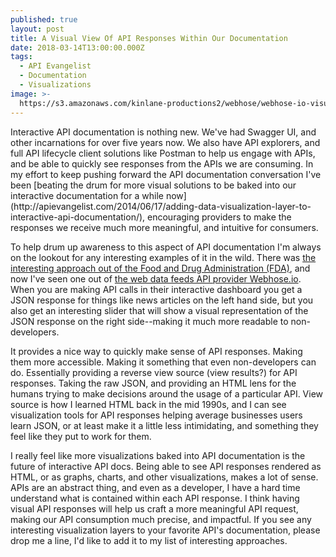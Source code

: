 ```yaml
---
published: true
layout: post
title: A Visual View Of API Responses Within Our Documentation
date: 2018-03-14T13:00:00.000Z
tags:
  - API Evangelist
  - Documentation
  - Visualizations
image: >-
  https://s3.amazonaws.com/kinlane-productions2/webhose/webhose-io-visual-documentation.png
---
```

<p></p>Interactive API documentation is nothing new. We've had Swagger UI, and other incarnations for over five years now. We also have API explorers, and full API lifecycle client solutions like Postman to help us engage with APIs, and be able to quickly see responses from the APIs we are consuming. In my effort to keep pushing forward the API documentation conversation I've  been [beating the drum for more visual solutions to be baked into our interactive documentation for a while now](http://apievangelist.com/2014/06/17/adding-data-visualization-layer-to-interactive-api-documentation/), encouraging providers to make the responses we receive much more meaningful, and intuitive for consumers.

To help drum up awareness to this aspect of API documentation I'm always on the lookout for any interesting examples of it in the wild. There was [the interesting approach out of the Food and Drug Administration (FDA)](http://apievangelist.com/2014/06/04/another-strong-api-implementation-in-federal-government-with-openfda/), and now I've seen one out of [the web data feeds API provider Webhose.io](https://webhose.io/). When you are making API calls in their interactive dashboard you get a JSON response for things like news articles on the left hand side, but you also get an interesting slider that will show a visual representation of the JSON response on the right side--making it much more readable to non-developers.

It provides a nice way to quickly make sense of API responses. Making them more accessible. Making it something that even non-developers can do. Essentially providing a reverse view source (view results?) for API responses. Taking the raw JSON, and providing an HTML lens for the humans trying to make decisions around the usage of a particular API. View source is how I learned HTML back in the mid 1990s, and I can see visualization tools for API responses helping average businesses users learn JSON, or at least make it a little less intimidating, and something they feel like they put to work for them.

I really feel like more visualizations baked into API documentation is the future of interactive API docs. Being able to see API responses rendered as HTML, or as graphs, charts, and other visualizations, makes a lot of sense. APIs are an abstract thing, and even as a developer, I have a hard time understand what is contained within each API response. I think having visual API responses will help us craft a more meaningful API request, making our API consumption much precise, and impactful. If you see any interesting visualization layers to your favorite API's documentation, please drop me a line, I'd like to add it to my list of interesting approaches.
